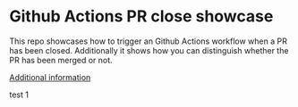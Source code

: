 # Github Actions PR close showcase

This repo showcases how to trigger an Github Actions workflow when a PR has been closed. Additionally it shows how you can distinguish whether the PR has been merged or not.

[Additional information](https://brennerm.github.io/posts/trigger-github-actions-on-pr-close.html)


test 1
